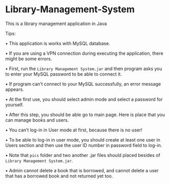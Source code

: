 Library-Management-System
=========================

This is a library management application in Java

Tips:

•	This application is works with MySQL database.

•	If you are using a VPN connection during executing the application, there might be some errors.

•	First, run the `Library Management System.jar` and then program asks you to enter your MySQL password to be able to connect it.

•	If program can’t connect to your MySQL successfully, an error message appears.

•	At the first use, you should select admin mode and select a password for yourself.

•	After this step, you should be able go to main page. Here is place that you can manage books and users.

•	You can’t log-in in User mode at first, because there is no user!

•	To be able to log-in in user mode, you should create at least one user in Users section and then use the user ID number in password field to log-in.

•	Note that `pics` folder and two another .jar files should placed besides of `Library Management System.jar`.

•	Admin cannot delete a book that is borrowed, and cannot delete a user that has a borrowed book and not returned yet too.
